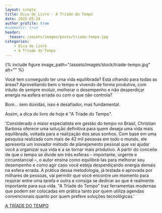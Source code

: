 ```yaml
---
layout: single
title: Dica de Livro - A Tríade do Tempo
date: 2022-03-24
author_profile: true
#comments: true
header:
  teaser: /assets/images/posts/triade-tempo.jpg
categories: 
    - Dica de Livro
    - A Tríade do Tempo
---
```


{% include figure image_path="/assets/images/stock/triade-tempo.jpg" alt=""  %}

Você tem conseguido ter uma vida equilibrada? Está olhando para todas as áreas? Aproveitando bem o tempo e vivendo de forma produtiva, com intuito de sempre evoluir, melhorar o desempenho e não desperdiçar energia na esfera errada ou com o que não controla?

Bom... sem dúvidas, isso é desafiador, mas fundamental.

Assim, a dica do livro de hoje é "A Tríade do Tempo".

'Considerado o maior especialista em gestão do tempo no Brasil, Christian Barbosa oferece uma solução definitiva para quem deseja uma vida mais equilibrada, voltada para a realização dos seus sonhos. Com base em uma pesquisa realizada com mais de 42 mil pessoas em todo o mundo, ele apresenta um inovador método de planejamento pessoal que vai ajudar você a organizar sua vida e a se tornar mais produtivo. A partir do conceito de que o tempo se divide em três esferas – importante, urgente e circunstancial –, o autor ensina como equilibrá-las para melhorar seu desempenho e como agir caso você esteja desperdiçando energia demais na esfera errada. A prática dessa metodologia, já testada e aprovada por milhares de pessoas, vai permitir que você encontre um momento para respirar entre uma tarefa e outra e consiga se dedicar ao que é realmente importante para sua vida. "A Tríade do Tempo" traz ferramentas modernas que podem ser colocadas em prática tanto por quem utiliza agendas convencionais quanto por quem prefere soluções tecnológicas.'

[A TRÍADE DO TEMPO]( https://amzn.to/3uzwOnI )

